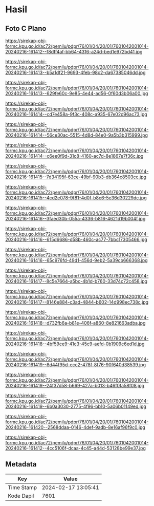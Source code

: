 # Hasil

## Foto C Plano

https://sirekap-obj-formc.kpu.go.id/ac72/pemilu/pdpr/76/01/04/20/01/7601042001014-20240216-161412--f8dff4af-bb64-4316-a24d-bed1e972bd41.jpg

https://sirekap-obj-formc.kpu.go.id/ac72/pemilu/pdpr/76/01/04/20/01/7601042001014-20240216-161413--b5a1df21-9693-4feb-98c2-da67385046dd.jpg

https://sirekap-obj-formc.kpu.go.id/ac72/pemilu/pdpr/76/01/04/20/01/7601042001014-20240216-161413--629fe60c-9e85-4e44-ad56-0f60d3b06a00.jpg

https://sirekap-obj-formc.kpu.go.id/ac72/pemilu/pdpr/76/01/04/20/01/7601042001014-20240216-161414--cd7e458a-9f3c-408c-a935-67e02d96ac73.jpg

https://sirekap-obj-formc.kpu.go.id/ac72/pemilu/pdpr/76/01/04/20/01/7601042001014-20240216-161414--56ce30ac-5515-4d8d-84e0-9a5b3b315999.jpg

https://sirekap-obj-formc.kpu.go.id/ac72/pemilu/pdpr/76/01/04/20/01/7601042001014-20240216-161414--c6ee0f9d-31c8-4160-ac7d-8e1867e7f36c.jpg

https://sirekap-obj-formc.kpu.go.id/ac72/pemilu/pdpr/76/01/04/20/01/7601042001014-20240216-161415--7d34195f-63ce-49bf-90b3-db364c8503cc.jpg

https://sirekap-obj-formc.kpu.go.id/ac72/pemilu/pdpr/76/01/04/20/01/7601042001014-20240216-161415--4cd2e078-9f81-4d0f-b8c6-5e36d30229dc.jpg

https://sirekap-obj-formc.kpu.go.id/ac72/pemilu/pdpr/76/01/04/20/01/7601042001014-20240216-161416--3faed30b-055a-4336-b816-4621d19b004f.jpg

https://sirekap-obj-formc.kpu.go.id/ac72/pemilu/pdpr/76/01/04/20/01/7601042001014-20240216-161416--615d6686-d58b-460c-ac77-7bbc17305466.jpg

https://sirekap-obj-formc.kpu.go.id/ac72/pemilu/pdpr/76/01/04/20/01/7601042001014-20240216-161416--65c976fd-49d1-456d-9eb2-5a39cb666368.jpg

https://sirekap-obj-formc.kpu.go.id/ac72/pemilu/pdpr/76/01/04/20/01/7601042001014-20240216-161417--8c5e7664-a5bc-4b1d-b760-33d74c72c458.jpg

https://sirekap-obj-formc.kpu.go.id/ac72/pemilu/pdpr/76/01/04/20/01/7601042001014-20240216-161417--8146e884-c3ad-4844-b602-14d998ec738c.jpg

https://sirekap-obj-formc.kpu.go.id/ac72/pemilu/pdpr/76/01/04/20/01/7601042001014-20240216-161418--d732fb6a-b81e-406f-a860-8e821663adba.jpg

https://sirekap-obj-formc.kpu.go.id/ac72/pemilu/pdpr/76/01/04/20/01/7601042001014-20240216-161418--4bf59ce9-41c3-45c9-aefd-0b1909c6ed1d.jpg

https://sirekap-obj-formc.kpu.go.id/ac72/pemilu/pdpr/76/01/04/20/01/7601042001014-20240216-161419--8d44f95d-ecc2-478f-8f76-90f640d38539.jpg

https://sirekap-obj-formc.kpu.go.id/ac72/pemilu/pdpr/76/01/04/20/01/7601042001014-20240216-161419--24f37d58-b669-427a-b013-b46f0fa58f08.jpg

https://sirekap-obj-formc.kpu.go.id/ac72/pemilu/pdpr/76/01/04/20/01/7601042001014-20240216-161419--6b0a3030-2775-4f96-bb10-5a06b01149ed.jpg

https://sirekap-obj-formc.kpu.go.id/ac72/pemilu/pdpr/76/01/04/20/01/7601042001014-20240216-161420--2568ddaa-0146-4def-9adb-8e16af96f9c0.jpg

https://sirekap-obj-formc.kpu.go.id/ac72/pemilu/pdpr/76/01/04/20/01/7601042001014-20240216-161412--4cc5106f-dcaa-4c45-a44d-53128be99e37.jpg


## Metadata

| Key        | Value               |
| ---------- | ------------------- |
| Time Stamp | 2024-02-17 13:05:41 |
| Kode Dapil | 7601                |



